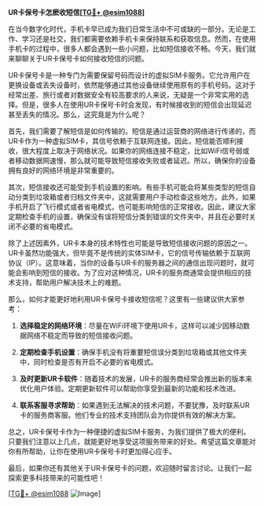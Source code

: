**UR卡保号卡怎麽收短信[[TG💪+ @esim1088](https://t.me/s/esim1088)]**

在当今数字化时代，手机卡早已成为我们日常生活中不可或缺的一部分。无论是工作、学习还是社交，我们都需要依赖手机卡来保持联系和获取信息。然而，在使用手机卡的过程中，很多人都会遇到一些小问题，比如短信接收不畅。今天，我们就来聊聊关于UR卡保号卡如何接收短信的问题。

UR卡保号卡是一种专门为需要保留号码而设计的虚拟SIM卡服务。它允许用户在更换设备或丢失设备时，依然能够通过其他设备继续使用原有的手机号码。这对于经常出差、旅行或者对数据安全有较高要求的人来说，无疑是一个非常实用的选择。但是，很多人在使用UR卡保号卡时会发现，有时候接收到的短信会出现延迟甚至丢失的情况。那么，这究竟是为什么呢？

首先，我们需要了解短信是如何传输的。短信是通过运营商的网络进行传递的，而UR卡作为一种虚拟SIM卡，其信号依赖于互联网连接。因此，短信能否顺利接收，很大程度上取决于网络状况。如果你的网络连接不稳定，比如WiFi信号弱或者移动数据网速慢，那么就可能导致短信接收失败或者延迟。所以，确保你的设备拥有良好的网络环境是非常重要的。

其次，短信接收还可能受到手机设置的影响。有些手机可能会将某些类型的短信自动分类到垃圾箱或者归档文件夹中，这就需要用户手动检查这些地方。此外，如果手机开启了飞行模式或者省电模式，也可能影响短信的正常接收。因此，建议大家定期检查手机的设置，确保没有误将短信分类到错误的文件夹中，并且在必要时关闭不必要的省电模式。

除了上述因素外，UR卡本身的技术特性也可能是导致短信接收问题的原因之一。UR卡虽然功能强大，但毕竟不是传统的实体SIM卡，它的信号传输依赖于互联网协议（IP）。这意味着，当你的设备与UR卡的服务器之间的通信出现问题时，就可能会影响到短信的接收。为了应对这种情况，UR卡的服务商通常会提供相应的技术支持，帮助用户解决技术上的难题。

那么，如何才能更好地利用UR卡保号卡接收短信呢？这里有一些建议供大家参考：

1. **选择稳定的网络环境**：尽量在WiFi环境下使用UR卡，这样可以减少因移动数据网络不稳定而导致的短信接收问题。
   
2. **定期检查手机设置**：确保手机没有将重要短信误分类到垃圾箱或其他文件夹中，同时检查是否有开启不必要的省电模式。

3. **及时更新UR卡软件**：随着技术的发展，UR卡的服务商经常会推出新的版本来优化用户体验。定期更新软件可以帮助你享受到最新的功能和技术改进。

4. **联系客服寻求帮助**：如果遇到无法解决的技术问题，不要犹豫，及时联系UR卡的服务商客服。他们专业的技术支持团队会为你提供有效的解决方案。

总之，UR卡保号卡作为一种便捷的虚拟SIM卡服务，为我们提供了极大的便利。只要我们注意以上几点，就能更好地享受这项服务带来的好处。希望这篇文章能对你有所帮助，让你在使用UR卡保号卡时更加得心应手。

最后，如果你还有其他关于UR卡保号卡的问题，欢迎随时留言讨论。让我们一起探索更多科技带来的可能性吧！

[[TG💪+ @esim1088](https://t.me/s/esim1088) ![Image](https://i.postimg.cc/4NQfJmqS/Snipaste-2025-05-13-00-14-12.png)]